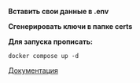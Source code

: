 <b>Вставить свои данные в .env</b>

<b>Сгенерировать ключи в папке certs</b>

<b>Для запуска прописать:</b>

<code>docker compose up -d</code>

[Документация](localhost:5466/docs#)
